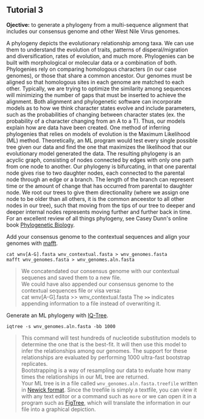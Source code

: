 ## Tutorial 3

**Ojective:** to generate a phylogeny from a multi-sequence alignment that includes our consensus genome and other West Nile Virus genomes.

A phylogeny depicts the evolutionary relationship among taxa.  We can use them to understand the evolution of traits, patterns of disperal/migration and diversification, rates of evolution, and much more.  Phylogenies can be built with morphological or molecular data or a combination of both.  Phylogenies rely on comparing homologous characters (in our case genomes), or those that share a common ancestor. Our genomes must be aligned so that homologous sites in each genome are matched to each other.  Typically, we are trying to optimize the similarity among sequences will minimizing the number of gaps that must be inserted to achieve the alignment. Both alignment and phylogenetic software can incorporate models as to how we think character states evolve and include parameters, such as the probabilities of changing between character states (ex. the probability of a character changing from an A to a T). Thus, our models explain how are data have been created. One method of inferring phylogenies that relies on models of evolution is the Maximum Likelihood (ML) method. Theoretically, an ML program would test every single possible tree given our data and find the one that maximizes the likelihood that our evolutionary model generated the data.  The resulting phylogeny is an acyclic graph, consisting of nodes connected by edges with only one path from one node to another. Our phylogeny is bifurcating, in that one parental node gives rise to two daughter nodes, each connected to the parental node through an edge or a branch.  The length of the branch can represent time or the amount of change that has occurred from parental to daughter node.  We root our trees to give them directionality (where we assign one node to be older than all others, it is the common anceestor to all other nodes in our tree), such that moving from the tips of our tree to deeper and deeper internal nodes represents moving further and further back in time. For an excellent review of all things phylogeny, see Casey Dunn's online book [Phylogenetic Biology](http://dunnlab.org/phylogenetic_biology/).

Add your consensus genome to the contextual sequences and align your genomes with [mafft](https://mafft.cbrc.jp/alignment/software/).

	cat wnv[A-G].fasta wnv_contextual.fasta > wnv_genomes.fasta
	mafft wnv_genomes.fasta > wnv_genomes.aln.fasta

> We concatendated our consensus genome with our contextual sequenes and saved them to a new file. <br>
> We could have also appended our consensus genome to the contextual sequences file or visa versa:<br>
	cat wnv[A-G].fasta >> wnv_contextual.fasta
> The **`>>`** indicates appending information to a file instead of overwriting it.

Generate an ML phylogeny with [IQ-Tree](http://www.iqtree.org/).

	iqtree -s wnv_genomes.aln.fasta -bb 1000

> This command will test hundreds of nucleotide substitution models to determine the one that is the best-fit. It will then use this model to infer the relationships among our genomes. The support for these relationships are evaluated by performing 1000 ultra-fast bootstrap replicates. <br>
> Bootstrapping is a way of resampling our data to evluate how many times the relationships in our ML tree are returned. <br>
> Your ML tree is in a file called `wnv_genomes.aln.fasta.treefile` written in [Newick format](https://en.wikipedia.org/wiki/Newick_format).
> Since the treefile is simply a textfile, you can view it with any text editor or a command such as `more` or we can open it in a program such as [FigTree](https://github.com/rambaut/figtree/releases), which will translate the information in our file into a graphical depiction.

